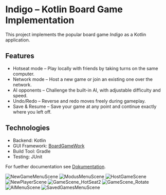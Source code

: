 # Indigo – Kotlin Board Game Implementation

This project implements the popular board game *Indigo* as a Kotlin application.

## Features

- Hotseat mode – Play locally with friends by taking turns on the same computer.  
- Network mode – Host a new game or join an existing one over the network.  
- AI opponents – Challenge the built-in AI, with adjustable difficulty and speed.  
- Undo/Redo – Reverse and redo moves freely during gameplay.  
- Save & Resume – Save your game at any point and continue exactly where you left off.

## Technologies

- Backend: Kotlin  
- GUI Framework: [BoardGameWork](https://tudo-aqua.github.io/bgw)
- Build Tool: Gradle  
- Testing: JUnit  

For fuether documentation see [Dokumentation](Dokumentatiom.md).

![NewGameMenuScene](https://github.com/user-attachments/assets/79b9c68e-4909-46f6-a9b0-4d130d65d512)
![ModusMenuScene](https://github.com/user-attachments/assets/574a003c-2557-4b22-9105-c6758e5fe2e8)
![HostGameScene](https://github.com/user-attachments/assets/44cc1522-08a4-4792-88e9-ce4c2e535fc7)
![NewPlayerScene](https://github.com/user-attachments/assets/20a2909a-34bf-4d2b-8623-6d6b9d796824)
![GameScene_HotSeat2](https://github.com/user-attachments/assets/328fe6b1-702d-4248-9fea-b229b00907cd)
![GameScene_Rotate](https://github.com/user-attachments/assets/5ca82534-57ab-4e8a-a9bc-5d54204e09ff)
![AIMenuScene](https://github.com/user-attachments/assets/cab4a94b-4483-4ed8-8cfa-c35a062bdf84)
![SavedGamesMenuScene](https://github.com/user-attachments/assets/1e9dea39-257c-4b84-b1a3-6befe41beebf)

